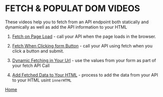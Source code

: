 # FETCH & POPULAT DOM VIDEOS

These videos help you to fetch from an API endpoint both statically and dynamically as well as add the API information to your HTML

1. [Fetch on Page Load](https://drive.google.com/file/d/1Hil8UkyyO0UVzJIY4h_Bhu9QelA_sd4q/view?usp=sharing) - call your API when the page loads in the browser.

1. [Fetch When Clicking form Button](https://drive.google.com/file/d/158I56w__1tXombh8T3nPfJShxv7BcWF5/view?usp=sharing) - call your API using fetch when you click a button and submit.

1. [Dynamic Fetching in Your Url](https://drive.google.com/file/d/11ecUxrVz-16lXkceNNxeMvSDBIfaXjC0/view?usp=sharing) - use the values from your form as part of your fetch API Call

1. [Add Fetched Data to Your HTML](https://drive.google.com/file/d/1WpzoQSGGxNP5hfJRC92OCG_Iriz2AU88/view?usp=sharing) - process to add the data from your API to your HTML usint `innerHTML`

[Home][def]

[def]: README.md

